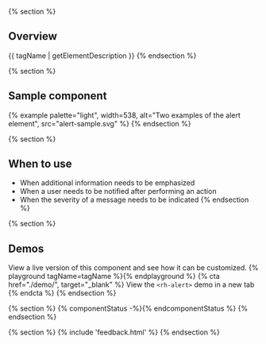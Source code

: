 {% section %}
## Overview
{{ tagName | getElementDescription }}
{% endsection %}

{% section %}
## Sample component
{% example palette="light",
           width=538,
           alt="Two examples of the alert element",
           src="alert-sample.svg" %}
{% endsection %}

{% section %}
  ## When to use
  - When additional information needs to be emphasized 
  - When a user needs to be notified after performing an action
  - When the severity of a message needs to be indicated
{% endsection %}

{% section %}
  ## Demos
  View a live version of this component and see how it can be customized.
  {% playground tagName=tagName %}{% endplayground %}
  {% cta href="./demo/", target="_blank" %}
    View the `<rh-alert>` demo in a new tab
  {% endcta %}
{% endsection %}

{% section %}
{% componentStatus -%}{% endcomponentStatus %}
{% endsection %}

{% section %}
{% include 'feedback.html' %}
{% endsection %}

